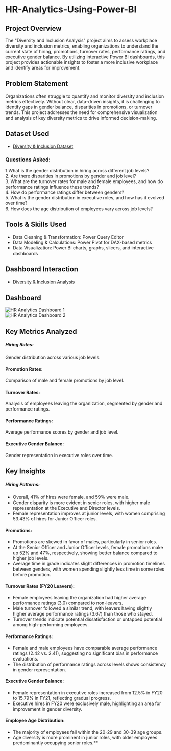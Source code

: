 # HR-Analytics-Using-Power-BI
## Project Overview
The "Diversity and Inclusion Analysis" project aims to assess workplace diversity and inclusion metrics, enabling organizations to understand the current state of hiring, promotions, turnover rates, performance ratings, and executive gender balance. By utilizing interactive Power BI dashboards, this project provides actionable insights to foster a more inclusive workplace and identify areas for improvement.
## Problem Statement
Organizations often struggle to quantify and monitor diversity and inclusion metrics effectively. Without clear, data-driven insights, it is challenging to identify gaps in gender balance, disparities in promotions, or turnover trends. This project addresses the need for comprehensive visualization and analysis of key diversity metrics to drive informed decision-making.
## Dataset Used
- <a href="https://github.com/akhilanm123/HR-Analytics-Using-Power-BI/blob/main/Diversity-Inclusion-Dataset.xlsx">Diversity & Inclusion Dataset </a>
### Questions Asked:
1.What is the gender distribution in hiring across different job levels?   
2. Are there disparities in promotions by gender and job level?     
3. What are the turnover rates for male and female employees, and how do performance ratings influence these trends?    
4. How do performance ratings differ between genders?    
5. What is the gender distribution in executive roles, and how has it evolved over time?    
6. How does the age distribution of employees vary across job levels?    
## Tools & Skills Used
- Data Cleaning & Transformation: Power Query Editor   
- Data Modeling & Calculations: Power Pivot for DAX-based metrics   
- Data Visualization: Power BI charts, graphs, slicers, and interactive dashboards
## Dashboard Interaction
- <a href="https://github.com/akhilanm123/HR-Analytics-Using-Power-BI/blob/main/HR%20Analytics.pbix">Diversity & Inclusion Analysis </a>
## Dashboard
![HR Analytics Dashboard 1](https://github.com/user-attachments/assets/4235363d-e8c3-4d13-912a-ea0df605de1f)  
![HR Analytics Dashboard 2](https://github.com/user-attachments/assets/607eaff7-89e6-4204-988b-0b2b16df1658)

## Key Metrics Analyzed
##### Hiring Rates:
Gender distribution across various job levels.

#### Promotion Rates:
Comparison of male and female promotions by job level.

#### Turnover Rates: 
Analysis of employees leaving the organization, segmented by gender and performance ratings.

#### Performance Ratings:
Average performance scores by gender and job level.

#### Executive Gender Balance: 
Gender representation in executive roles over time.

## Key Insights
##### Hiring Patterns:
- Overall, 41% of hires were female, and 59% were male.
- Gender disparity is more evident in senior roles, with higher male representation at the Executive and Director levels.
- Female representation improves at junior levels, with women comprising 53.43% of hires for Junior Officer roles.
#### Promotions:
- Promotions are skewed in favor of males, particularly in senior roles.
- At the Senior Officer and Junior Officer levels, female promotions make up 52% and 47%, respectively, showing better balance compared to higher job levels.
- Average time in grade indicates slight differences in promotion timelines between genders, with women spending slightly less time in some roles before promotion.
#### Turnover Rates (FY20 Leavers):
- Female employees leaving the organization had higher average performance ratings (3.0) compared to non-leavers.
- Male turnover followed a similar trend, with leavers having slightly higher average performance ratings (3.67) than those who stayed.
- Turnover trends indicate potential dissatisfaction or untapped potential among high-performing employees.
#### Performance Ratings:
- Female and male employees have comparable average performance ratings (2.42 vs. 2.41), suggesting no significant bias in performance evaluations.
- The distribution of performance ratings across levels shows consistency in gender representation.
#### Executive Gender Balance:
- Female representation in executive roles increased from 12.5% in FY20 to 15.79% in FY21, reflecting gradual progress.
- Executive hires in FY20 were exclusively male, highlighting an area for improvement in gender diversity.
#### Employee Age Distribution:
- The majority of employees fall within the 20-29 and 30-39 age groups.
- Age diversity is more prominent in junior roles, with older employees predominantly occupying senior roles.**

